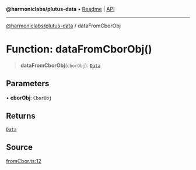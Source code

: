 **@harmoniclabs/plutus-data** • [Readme](../README) \| [API](../globals)

***

[@harmoniclabs/plutus-data](../README) / dataFromCborObj

# Function: dataFromCborObj()

> **dataFromCborObj**(`cborObj`): [`Data`](../type-aliases/Data)

## Parameters

• **cborObj**: `CborObj`

## Returns

[`Data`](../type-aliases/Data)

## Source

[fromCbor.ts:12](https://github.com/HarmonicLabs/plutus-data/blob/911664c/src/fromCbor.ts#L12)
